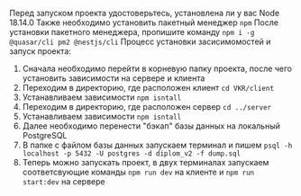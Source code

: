 Перед запуском проекта удостоверьтесь, установлена ли у вас Node 18.14.0
Также необходимо установить пакетный менеджер `npm`
После установки пакетного менеджера, пропишите команду `npm i -g @quasar/cli pm2 @nestjs/cli`
Процесс установки засисимомостей и запуск проекта: 
1. Сначала необходимо перейти в корневую папку проекта, после чего установить зависимости на сервере и клиента <br />
2. Переходим в директорию, где расположен клиент `cd VKR/client` 
3. Устанавливаем зависимости `npm isntall`
4. Переходим в директорию, где расположен сервер `cd ../server`
5. Устанавливаем зависимости `npm isntall`
6. Далее необходимо перенести "бэкап" базы данных на локальный PostgreSQL
7. В папке с файлом базы данных запускаем терминал и пишем `psql -h localhost -p 5432 -U postgres -d diplom_v2 -f dump.sql`
8. Теперь можно запускать проект, в двух терминалах запускаем соответсвующие команды `npm run dev` на клиенте и `npm run start:dev` на сервере
